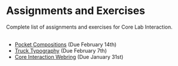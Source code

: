 # Assignments and Exercises
Complete list of assignments and exercises for Core Lab Interaction.<br><br>

- [Pocket Compositions](/assignments/pocket) (Due February 14th)
- [Truck Typography](/assignments/truck-type) (Due February 7th)
- [Core Interaction Webring](/assignments/webring) (Due January 31st)